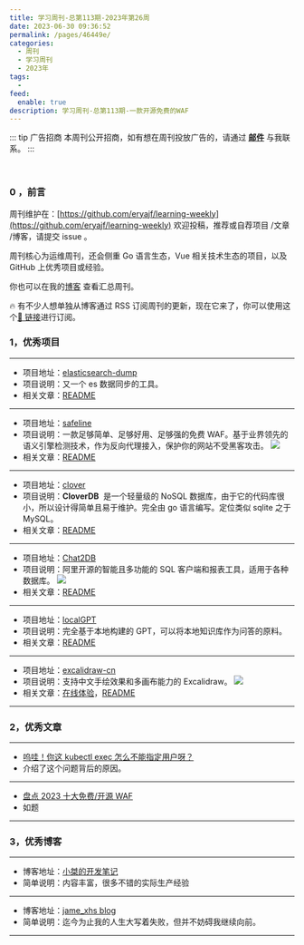 ```yaml
---
title: 学习周刊-总第113期-2023年第26周
date: 2023-06-30 09:36:52
permalink: /pages/46449e/
categories:
  - 周刊
  - 学习周刊
  - 2023年
tags:
  -
feed:
  enable: true
description: 学习周刊-总第113期-一款开源免费的WAF
---
```


::: tip 广告招商
本周刊公开招商，如有想在周刊投放广告的，请通过 **[邮件](mailto:eryajf@163.com)** 与我联系。
:::

<br><ArticleTopAd></ArticleTopAd>

### 0 ，前言

周刊维护在：[https://github.com/eryajf/learning-weekly](https://github.com/eryajf/learning-weekly) 欢迎投稿，推荐或自荐项目 /文章 /博客，请提交 issue 。

周刊核心为运维周刊，还会侧重 Go 语言生态，Vue 相关技术生态的项目，以及 GitHub 上优秀项目或经验。

你也可以在我的[博客](https://wiki.eryajf.net/learning-weekly/) 查看汇总周刊。

🔥 有不少人想单独从博客通过 RSS 订阅周刊的更新，现在它来了，你可以使用这个[🔗 链接](https://wiki.eryajf.net/learning-weekly.xml)进行订阅。

### 1，优秀项目

---

- 项目地址：[elasticsearch-dump](https://github.com/elasticsearch-dump/elasticsearch-dump)
- 项目说明：又一个 es 数据同步的工具。
- 相关文章：[README](https://github.com/elasticsearch-dump/elasticsearch-dump#readme)

---

- 项目地址：[safeline](https://github.com/chaitin/safeline)
- 项目说明：一款足够简单、足够好用、足够强的免费 WAF。基于业界领先的语义引擎检测技术，作为反向代理接入，保护你的网站不受黑客攻击。
  ![](http://t.eryajf.net/imgs/2023/06/67229ad619b8d96e.png)
- 相关文章：[README](https://github.com/chaitin/safeline#readme)

---

- 项目地址：[clover](https://github.com/ostafen/clover/blob/v2/README-CN.md)
- 项目说明：**CloverDB**  是一个轻量级的 NoSQL 数据库，由于它的代码库很小，所以设计得简单且易于维护。完全由 go 语言编写。定位类似 sqlite 之于 MySQL。
- 相关文章：[README](https://github.com/ostafen/clover/blob/v2/README-CN.md)

---

- 项目地址：[Chat2DB](https://github.com/chat2db/Chat2DB/blob/main/README_CN.md)
- 项目说明：阿里开源的智能且多功能的 SQL 客户端和报表工具，适用于各种数据库。
  ![](http://t.eryajf.net/imgs/2023/06/bb78cde2641785eb.webp)
- 相关文章：[README](https://github.com/chat2db/Chat2DB/blob/main/README_CN.md)

---

- 项目地址：[localGPT](https://github.com/PromtEngineer/localGPT)
- 项目说明：完全基于本地构建的 GPT，可以将本地知识库作为问答的原料。
- 相关文章：[README](https://github.com/PromtEngineer/localGPT#readme)

---

- 项目地址：[excalidraw-cn](https://github.com/korbinzhao/excalidraw-cn)
- 项目说明：支持中文手绘效果和多画布能力的 Excalidraw。
  ![](http://t.eryajf.net/imgs/2023/06/040c03cb3e1b6f1c.jpg)
- 相关文章：[在线体验](https://handraw.top/)，[README](https://github.com/korbinzhao/excalidraw-cn#readme)

---

### 2，优秀文章

---

- [呜哇！你这 kubectl exec 怎么不能指定用户呀？](https://github.red/kubectl-exec-as-root/)
- 介绍了这个问题背后的原因。

---

- [盘点 2023 十大免费/开源 WAF](https://v2ex.com/t/950364#reply3)
- 如题

---

### 3，优秀博客

---

- 博客地址：[小桀的开发笔记](https://junjie2018.github.io/)
- 简单说明：内容丰富，很多不错的实际生产经验

---

- 博客地址：[jame_xhs blog](https://www.jxhs.me/)
- 简单说明：迄今为止我的人生大写着失败，但并不妨碍我继续向前。

---


<br><ArticleTopAd></ArticleTopAd>
